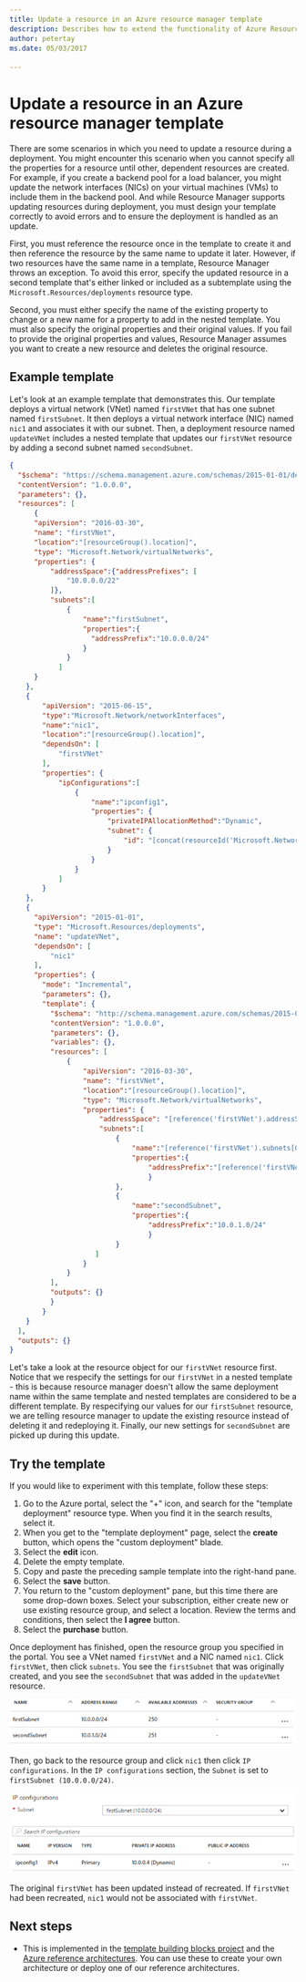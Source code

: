 ```yaml
---
title: Update a resource in an Azure resource manager template
description: Describes how to extend the functionality of Azure Resource Manager templates to update a resource
author: petertay
ms.date: 05/03/2017

---
```


# Update a resource in an Azure resource manager template

There are some scenarios in which you need to update a resource during a deployment. You might encounter this scenario when you cannot specify all the properties for a resource until other, dependent resources are created. For example, if you create a backend pool for a load balancer, you might update the network interfaces (NICs) on your virtual machines (VMs) to include them in the backend pool. And while Resource Manager supports updating resources during deployment, you must design your template correctly to avoid errors and to ensure the deployment is handled as an update.

First, you must reference the resource once in the template to create it and then reference the resource by the same name to update it later. However, if two resources have the same name in a template, Resource Manager throws an exception. To avoid this error, specify the updated resource in a second template that's either linked or included as a subtemplate using the `Microsoft.Resources/deployments` resource type.

Second, you must either specify the name of the existing property to change or a new name for a property to add in the nested template. You must also specify the original properties and their original values. If you fail to provide the original properties and values, Resource Manager assumes you want to create a new resource and deletes the original resource.

## Example template

Let's look at an example template that demonstrates this. Our template deploys a virtual network (VNet) named `firstVNet` that has one subnet named `firstSubnet`. It then deploys a virtual network interface (NIC) named `nic1` and associates it with our subnet. Then, a deployment resource named `updateVNet` includes a nested template that updates our `firstVNet` resource by adding a second subnet named `secondSubnet`. 

```json
{
  "$schema": "https://schema.management.azure.com/schemas/2015-01-01/deploymentTemplate.json#",
  "contentVersion": "1.0.0.0",
  "parameters": {},
  "resources": [
      {
      "apiVersion": "2016-03-30",
      "name": "firstVNet",
      "location":"[resourceGroup().location]",
      "type": "Microsoft.Network/virtualNetworks",
      "properties": {
          "addressSpace":{"addressPrefixes": [
              "10.0.0.0/22"
          ]},
          "subnets":[              
              {
                  "name":"firstSubnet",
                  "properties":{
                    "addressPrefix":"10.0.0.0/24"
                  }
              }
            ]
      }
    },
    {
        "apiVersion": "2015-06-15",
        "type":"Microsoft.Network/networkInterfaces",
        "name":"nic1",
        "location":"[resourceGroup().location]",
        "dependsOn": [
            "firstVNet"
        ],
        "properties": {
            "ipConfigurations":[
                {
                    "name":"ipconfig1",
                    "properties": {
                        "privateIPAllocationMethod":"Dynamic",
                        "subnet": {
                            "id": "[concat(resourceId('Microsoft.Network/virtualNetworks','firstVNet'),'/subnets/firstSubnet')]"
                        }
                    }
                }
            ]
        }
    },
    {
      "apiVersion": "2015-01-01",
      "type": "Microsoft.Resources/deployments",
      "name": "updateVNet",
      "dependsOn": [
          "nic1"
      ],
      "properties": {
        "mode": "Incremental",
        "parameters": {},
        "template": {
          "$schema": "http://schema.management.azure.com/schemas/2015-01-01/deploymentTemplate.json#",
          "contentVersion": "1.0.0.0",
          "parameters": {},
          "variables": {},
          "resources": [
              {
                  "apiVersion": "2016-03-30",
                  "name": "firstVNet",
                  "location":"[resourceGroup().location]",
                  "type": "Microsoft.Network/virtualNetworks",
                  "properties": {
                      "addressSpace": "[reference('firstVNet').addressSpace]",
                      "subnets":[
                          {
                              "name":"[reference('firstVNet').subnets[0].name]",
                              "properties":{
                                  "addressPrefix":"[reference('firstVNet').subnets[0].properties.addressPrefix]"
                                  }
                          },
                          {
                              "name":"secondSubnet",
                              "properties":{
                                  "addressPrefix":"10.0.1.0/24"
                                  }
                          }
                     ]
                  }
              }
          ],
          "outputs": {}
          }
        }
    }
  ],
  "outputs": {}
}
```

Let's take a look at the resource object for our `firstVNet` resource first. Notice that we respecify the settings for our `firstVNet` in a nested template - this is because resource manager doesn't allow the same deployment name within the same template and nested templates are considered to be a different template. By respecifying our values for our `firstSubnet` resource, we are telling resource manager to update the existing resource instead of deleting it and redeploying it. Finally, our new settings for `secondSubnet` are picked up during this update.

## Try the template

If you would like to experiment with this template, follow these steps:

1.	Go to the Azure portal, select the "+" icon, and search for the "template deployment" resource type. When you find it in the search results, select it.
2.	When you get to the "template deployment" page, select the **create** button, which opens the "custom deployment" blade.
3.	Select the **edit** icon.
4.	Delete the empty template.
5.	Copy and paste the preceding sample template into the right-hand pane.
6.	Select the **save** button.
7.	You return to the "custom deployment" pane, but this time there are some drop-down boxes. Select your subscription, either create new or use existing resource group, and select a location. Review the terms and conditions, then select the **I agree** button.
8.	Select the **purchase** button.

Once deployment has finished, open the resource group you specified in the portal. You see a VNet named `firstVNet` and a NIC named `nic1`. Click `firstVNet`, then click `subnets`. You see the `firstSubnet` that was originally created, and you see the `secondSubnet` that was added in the `updateVNet` resource. 

![Original subnet and updated subnet](../_images/firstVNet-subnets.png)

Then, go back to the resource group and click `nic1` then click `IP configurations`. In the `IP configurations` section, the `Subnet` is set to `firstSubnet (10.0.0.0/24)`. 

![nic1 IP configurations settings](../_images/nic1-ipconfigurations.png)

The original `firstVNet` has been updated instead of recreated. If `firstVNet` had been recreated, `nic1` would not be associated with `firstVNet`.

## Next steps

* This is implemented in the [template building blocks project](https://github.com/mspnp/template-building-blocks) and the [Azure reference architectures](/azure/architecture/reference-architectures/). You can use these to create your own architecture or deploy one of our reference architectures.